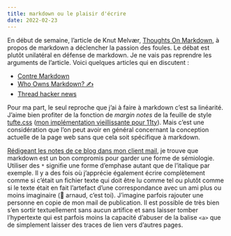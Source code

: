 ```yaml
---
title: markdown ou le plaisir d'écrire
date: 2022-02-23
---
```


En début de semaine, l’article de Knut Melvær, [Thoughts On Markdown](https://www.smashingmagazine.com/2022/02/thoughts-on-markdown/), à propos de markdown a déclencher la passion des foules. Le débat est plutôt unilatéral en défense de markdown. Je ne vais pas reprendre les arguments de l’article. Voici quelques articles qui en discutent :

- [Contre Markdown](https://www.quaternum.net/2022/02/19/contre-markdown/?utm_source=pocket_mylist)
- [Who Owns Markdown? ✍️](https://midrange.tedium.co/issues/who-owns-markdown-1050502?utm_source=pocket_mylist)
- [Thread hacker news](https://news.ycombinator.com/item?id=30395130)

Pour ma part, le seul reproche que j’ai à faire à markdown c’est sa linéarité. J’aime bien profiter de la fonction de *margin notes* de la feuille de style [tufte.css](https://edwardtufte.github.io/tufte-css/) ([mon implémentation vieillissante pour 11ty](https://11d.im/notices/md-tufte/)). Mais c’est une considération que l’on peut avoir en général concernant la conception actuelle de la page web sans que cela soit spécifique à markdown.

[Rédigeant les notes de ce blog dans mon client mail](https://11d.im/yo/2021-05-19-yo/), je trouve que markdown est un bon compromis pour garder une forme de sémiologie. Utiliser des `*` signifie une forme d’emphase autant que de l’italique par exemple. Il y a des fois où j’apprécie également écrire complètement comme si c’était un fichier texte qui doit être lu comme tel ou plutôt comme si le texte était en fait l’artefact d’une correspondance avec un ami plus ou moins imaginaire (👋 arnaud, c’est toi). J’imagine parfois rajouter une personne en copie de mon mail de publication. Il est possible de très bien s’en sortir textuellement sans aucun artifice et sans laisser tomber l’hypertexte qui est parfois moins la capacité d’abuser de la balise `<a>` que de simplement laisser des traces de lien vers d’autres pages.
